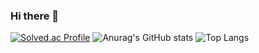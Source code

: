 ### Hi there 👋

[![Solved.ac Profile](http://mazassumnida.wtf/api/generate_badge?boj=ju9491)](https://solved.ac/ju9491)
 ![Anurag's GitHub stats](https://github-readme-stats.vercel.app/api?username=crush0327&show_icons=true&count_private=true&theme=tokyonight) 
 ![Top Langs](https://github-readme-stats.vercel.app/api/top-langs/?username=crush0327&layout=compact&theme=tokyonight)

<!--
**crush0327/crush0327** is a ✨ _special_ ✨ repository because its `README.md` (this file) appears on your GitHub profile.
 [![Solved.ac Profile](http://mazassumnida.wtf/api/generate_badge?boj=crush0327)](https://solved.ac/crush0327)
 ![Anurag's GitHub stats](https://github-readme-stats.vercel.app/api?username=crush0327&show_icons=true&count_private=true&theme=tokyonight) 
 ![Top Langs](https://github-readme-stats.vercel.app/api/top-langs/?username=crush0327&layout=compact&theme=tokyonight)

Here are some ideas to get you started:

- 🔭 I’m currently working on ...
- 🌱 I’m currently learning ...
- 👯 I’m looking to collaborate on ...
- 🤔 I’m looking for help with ...
- 💬 Ask me about ...
- 📫 How to reach me: ...
- 😄 Pronouns: ...
- ⚡ Fun fact: ...
-->
